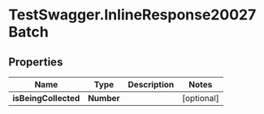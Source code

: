 # TestSwagger.InlineResponse20027Batch

## Properties

Name | Type | Description | Notes
------------ | ------------- | ------------- | -------------
**isBeingCollected** | **Number** |  | [optional] 


